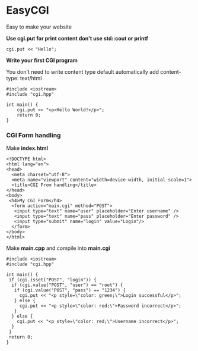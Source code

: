 # EasyCGI
<p>Easy to make your website</p>

<b>Use cgi.put for print content don't use std::cout or printf</b>

```
cgi.put << "Hello";
```

<b>Write your first CGI program</b>
<p>You don't need to write content type 
default automatically add content-type: text/html</p>

```
#include <iostream>
#include "cgi.hpp"

int main() {
    cgi.put << "<p>Hello World!</p>";
    return 0;
}
```

<h3>CGI Form handling</h3>

<p>Make <b>index.html</b></p>

```
<!DOCTYPE html>
<html lang="en">
<head>
  <meta charset="utf-8">
  <meta name="viewport" content="width=device-width, initial-scale=1">
  <title>CGI From handling</title>
</head>
<body>
 <h4>My CGI Form</h4>
  <form action="main.cgi" method="POST">
   <input type="text" name="user" placeholder="Enter username" />
   <input type="text" name="pass" placeholder="Enter password" />
   <input type="submit" name="login" value="Login"/>
  </form>
</body>
</html>
```

<p>Make <b>main.cpp</b> and compile into <b>main.cgi</b></p>

```
#include <iostream>
#include "cgi.hpp"

int main() {
 if (cgi.isset("POST", "login")) {
  if (cgi.value("POST", "user") == "root") {
   if (cgi.value("POST", "pass") == "1234") {
     cgi.put << "<p style=\"color: green;\">Login successful</p>";
   } else {
     cgi.put << "<p style=\"color: red;\">Password incorrect</p>";
   }
  } else {
    cgi.put << "<p style=\"color: red;\">Username incorrect</p>";
  }
 }
 return 0;
}
```
